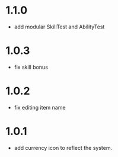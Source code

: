 # 1.1.0
- add modular SkillTest and AbilityTest
# 1.0.3
- fix skill bonus
# 1.0.2
- fix editing item name
# 1.0.1
- add currency icon to reflect the system.